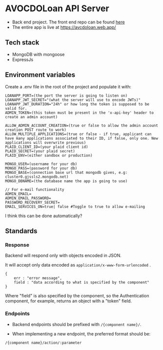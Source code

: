 # AVOCDOLoan API Server
- Back end project. The front end repo can be found [here](https://github.com/chingu-voyages/v42-bears-team-34)
- The entire app is live at <https://avcdoloan.web.app/>

## Tech stack
- MongoDB with mongoose
- ExpressJs
## Environment variables

Create a .env file in the root of the project and populate it with:

```
LOANAPP_PORT=(the port the server is going to listen on)
LOANAPP_JWT_SECRET="(what the server will use to encode JWTs)"
LOANAPP_JWT_DURATION="24h" or how long the token is supposed to be valid for.
ADMIN_TOKEN=(this token must be present in the 'x-api-key' header to create an admin account)

ALLOW_ADMIN_ACCOUNT_CREATION=(true or false to allow the admin account creation POST route to work)
ALLOW_MULTIPLE_APPLICATIONS=(true or false - if true, applicant can have many applications associated to their ID, if false, only one. New applications will overwrite previous)
PLAID_CLIENT_ID=(your plaid client id)
PLAID_SECRET=(your plaid secret)
PLAID_ENV=(either sandbox or production)

MONGO_USER=(username for your db)
MONGO_PASS=(password for your db)
MONGO_BASE=(connection base url that mongodb gives, e.g: cluster0.gjssls2.mongodb.net)
MONGO_DBNAME=(the database name the app is going to use)

// For e-mail functionality
ADMIN_EMAIL=
ADMIN_EMAIL_PASSWORD=
PASSWORD_RECOVERY_SECRET=
EMAIL_SERVICES_ON=true| false #Toggle to true to allow e-mailing
```

I think this can be done automatically?

## Standards

### Response

Backend will respond only with objects encoded in JSON.

It will accept only data encoded as ``application/x-www-form-urlencoded`` .


```
{
    err : "error message",
    field : "data according to what is specified by the component"
}
```

Where "field" is also specified by the component, so the Authentication component, for example, returns an object with a "token" field.


### Endpoints

- Backend endpoints should be prefixed with ``/{component name}/``.

- When implementing a new endpoint, the preferred format should be:

```
/{component name}/action/:parameter
```



